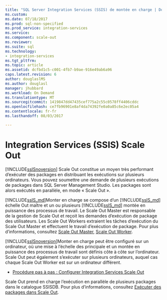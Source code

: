 ```yaml
---
title: "SQL Server Integration Services (SSIS) de montée en charge | Documents Microsoft"
ms.custom: 
ms.date: 07/18/2017
ms.prod: sql-non-specified
ms.prod_service: integration-services
ms.service: 
ms.component: scale-out
ms.reviewer: 
ms.suite: sql
ms.technology:
- integration-services
ms.tgt_pltfrm: 
ms.topic: article
ms.assetid: dcfbd1c5-c001-4fb7-b9ae-916e49ab6a96
caps.latest.revision: 6
author: douglaslMS
ms.author: douglasl
manager: jhubbard
ms.workload: On Demand
ms.translationtype: MT
ms.sourcegitcommit: 1419847dd47435cef775a2c55c0578ff4406cddc
ms.openlocfilehash: ce7fb96901e8af4da74392fe0a0a85c6e2ec05a4
ms.contentlocale: fr-fr
ms.lasthandoff: 08/03/2017

---
```

# <a name="integration-services-ssis-scale-out"></a>Integration Services (SSIS) Scale Out
[!INCLUDE[ssISnoversion](../../includes/ssisnoversion-md.md)] Scale Out constitue un moyen très performant d’exécuter des packages en distribuant les exécutions sur plusieurs ordinateurs. Vous pouvez soumettre une demande de plusieurs exécutions de packages dans SQL Server Management Studio. Les packages sont alors exécutés en parallèle, en mode « Scale Out ».  

[!INCLUDE[ssIS_md](../../includes/ssis-md.md)]Monter en charge se compose d’un [!INCLUDE[ssIS_md](../../includes/ssis-md.md)] échelle Out maître et un ou plusieurs [!INCLUDE[ssIS_md](../../includes/ssis-md.md)] montée en puissance des processus de travail. Le Scale Out Master est responsable de la gestion de Scale Out et reçoit les demandes d’exécution de package des utilisateurs. Les Scale Out Workers extraient les tâches d’exécution du Scale Out Master et effectuent le travail d’exécution de package. Pour plus d’informations, consultez [Scale Out Master](integration-services-ssis-scale-out-master.md), [Scale Out Worker](integration-services-ssis-scale-out-worker.md).

[!INCLUDE[ssISnoversion](../../includes/ssisnoversion-md.md)]Monter en charge peut être configuré sur un ordinateur, où une mise à l’échelle des principale et un montée en puissance des processus de travail sont définis côte à côte sur l’ordinateur. Scale Out peut également s’exécuter sur plusieurs ordinateurs, auquel cas chaque Scale Out Worker est sur un ordinateur différent.
- [Procédure pas à pas : Configurer Integration Services Scale Out](walkthrough-set-up-integration-services-scale-out.md)

Scale Out prend en charge l’exécution en parallèle de plusieurs packages dans le catalogue SSISDB. Pour plus d’informations, consultez [Exécuter des packages dans Scale Out](run-packages-in-integration-services-ssis-scale-out.md).

